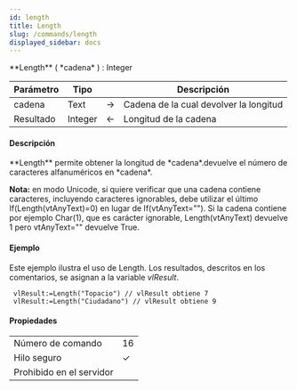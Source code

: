 ```yaml
---
id: length
title: Length
slug: /commands/length
displayed_sidebar: docs
---
```


<!--REF #_command_.Length.Syntax-->**Length** ( *cadena* ) : Integer<!-- END REF-->
<!--REF #_command_.Length.Params-->
| Parámetro | Tipo |  | Descripción |
| --- | --- | --- | --- |
| cadena | Text | &#8594;  | Cadena de  la cual devolver la longitud |
| Resultado | Integer | &#8592; | Longitud de la cadena |

<!-- END REF-->

#### Descripción 

<!--REF #_command_.Length.Summary-->**Length** permite obtener la longitud de *cadena*.<!-- END REF-->devuelve el número de caracteres alfanuméricos en *cadena*.

**Nota:** en modo Unicode, si quiere verificar que una cadena contiene caracteres, incluyendo caracteres ignorables, debe utilizar el último If(Length(vtAnyText)=0) en lugar de If(vtAnyText=""). Si la cadena contiene por ejemplo Char(1), que es carácter ignorable, Length(vtAnyText) devuelve 1 pero vtAnyText="" devuelve True.

#### Ejemplo 

Este ejemplo ilustra el uso de Length. Los resultados, descritos en los comentarios, se asignan a la variable *vlResult*.

```4d
 vlResult:=Length("Topacio") // vlResult obtiene 7
 vlResult:=Length("Ciudadano") // vlResult obtiene 9
```


#### Propiedades
|  |  |
| --- | --- |
| Número de comando | 16 |
| Hilo seguro | &check; |
| Prohibido en el servidor ||


